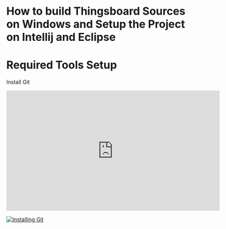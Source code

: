 # How to build Thingsboard Sources on Windows and Setup the Project on Intellij and Eclipse

# Required Tools Setup

Install Git
<iframe width="560" height="315" src="https://www.youtube.com/embed/DQTggH2xCvI" frameborder="0" allow="accelerometer; autoplay; encrypted-media; gyroscope; picture-in-picture" allowfullscreen></iframe>

[![Installing Git](http://img.youtube.com/vi/DQTggH2xCvI/0.jpg)](http://www.youtube.com/watch?v=DQTggH2xCvI "Installing Git 2.21.0 On Windows 10")
